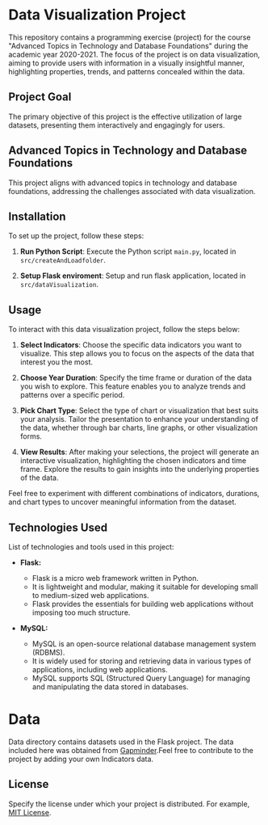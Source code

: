 # Data Visualization Project

This repository contains a programming exercise (project) for the course "Advanced Topics in Technology and Database Foundations" during the academic year 2020-2021. The focus of the project is on data visualization, aiming to provide users with information in a visually insightful manner, highlighting properties, trends, and patterns concealed within the data.

## Project Goal

The primary objective of this project is the effective utilization of large datasets, presenting them interactively and engagingly for users.

## Advanced Topics in Technology and Database Foundations

This project aligns with advanced topics in technology and database foundations, addressing the challenges associated with data visualization.

## Installation

To set up the project, follow these steps:

1. **Run Python Script**: Execute the Python script `main.py`, located in `src/createAndLoadfolder`.

2. **Setup Flask enviroment**: Setup and run flask application, located in `src/dataVisualization`.

## Usage

To interact with this data visualization project, follow the steps below:

1. **Select Indicators**: Choose the specific data indicators you want to visualize. This step allows you to focus on the aspects of the data that interest you the most.

2. **Choose Year Duration**: Specify the time frame or duration of the data you wish to explore. This feature enables you to analyze trends and patterns over a specific period.

3. **Pick Chart Type**: Select the type of chart or visualization that best suits your analysis. Tailor the presentation to enhance your understanding of the data, whether through bar charts, line graphs, or other visualization forms.

4. **View Results**: After making your selections, the project will generate an interactive visualization, highlighting the chosen indicators and time frame. Explore the results to gain insights into the underlying properties of the data.

Feel free to experiment with different combinations of indicators, durations, and chart types to uncover meaningful information from the dataset.

## Technologies Used

List of technologies and tools used in this project:

- **Flask:**
  - Flask is a micro web framework written in Python.
  - It is lightweight and modular, making it suitable for developing small to medium-sized web applications.
  - Flask provides the essentials for building web applications without imposing too much structure.

- **MySQL:**
  - MySQL is an open-source relational database management system (RDBMS).
  - It is widely used for storing and retrieving data in various types of applications, including web applications.
  - MySQL supports SQL (Structured Query Language) for managing and manipulating the data stored in databases.


# Data

Data directory contains datasets used in the Flask project. The data included here was obtained from [Gapminder](https://www.gapminder.org/).Feel free to contribute to the project by adding your own Indicators data.

## License

Specify the license under which your project is distributed. For example, [MIT License](LICENSE).
